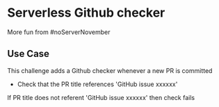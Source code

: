 # Serverless Github checker

More fun from #noServerNovember

## Use Case

This challenge adds a Github checker whenever a new PR is committed
* Check that the PR title references 'GitHub issue xxxxxx'

If PR title does not referent 'GitHub issue xxxxxx' then check fails


